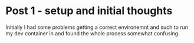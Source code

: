 # Post 1 - setup and initial thoughts
Initially I had some problems getting a correct environemnt and such to run my dev container in and found the whole process somewhat confusing.

